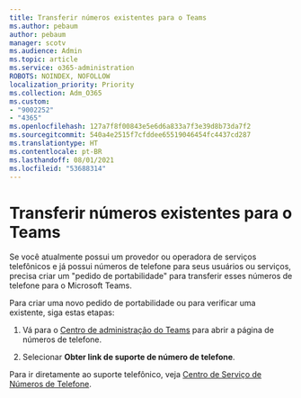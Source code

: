 ```yaml
---
title: Transferir números existentes para o Teams
ms.author: pebaum
author: pebaum
manager: scotv
ms.audience: Admin
ms.topic: article
ms.service: o365-administration
ROBOTS: NOINDEX, NOFOLLOW
localization_priority: Priority
ms.collection: Adm_O365
ms.custom:
- "9002252"
- "4365"
ms.openlocfilehash: 127a7f8f00843e5e6d6a833a7f3e39d8b73da7f2
ms.sourcegitcommit: 540a4e2515f7cfddee65519046454fc4437cd287
ms.translationtype: HT
ms.contentlocale: pt-BR
ms.lasthandoff: 08/01/2021
ms.locfileid: "53688314"
---
```

# <a name="port-existing-numbers-to-teams"></a>Transferir números existentes para o Teams

Se você atualmente possui um provedor ou operadora de serviços telefônicos e já possui números de telefone para seus usuários ou serviços, precisa criar um "pedido de portabilidade" para transferir esses números de telefone para o Microsoft Teams.  

Para criar uma novo pedido de portabilidade ou para verificar uma existente, siga estas etapas: 

1. Vá para o [Centro de administração do Teams](https://admin.teams.microsoft.com/phone-numbers) para abrir a página de números de telefone. 

1. Selecionar **Obter link de suporte de número de telefone**. 

Para ir diretamente ao suporte telefônico, veja [Centro de Serviço de Números de Telefone](https://pstnsd.powerappsportals.com/).  